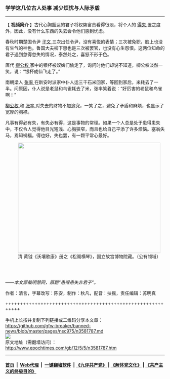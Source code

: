 ### 学学这几位古人处事 减少烦忧与人际矛盾
------------------------

<p>
 【
 <strong>
  视频简介
 </strong>
 】古代心胸豁达的君子将权势富贵看得很淡，将个人的
 <a href="http://www.epochtimes.com/gb/tag/%E5%BE%97%E5%A4%B1.html">
  得失
 </a>
 置之度外，因此，没有什么东西的失去会令他们感到忧虑。
</p>
<p>
 春秋时期楚国令尹
 <a href="http://www.epochtimes.com/gb/tag/%E5%AD%90%E6%96%87.html">
  子文
 </a>
 三次出任令尹，没有喜悦的表情；三次被免职，脸上也没有生气的神色。鲁国大夫柳下惠也是三次被罢官，也没有心生怨恨。这两位知命的君子遇到忽得忽失的情况，泰然处之，喜怒不形于色。
</p>
<p>
 唐代
 <a href="http://www.epochtimes.com/gb/tag/%E6%9F%B3%E5%85%AC%E6%9D%83.html">
  柳公权
 </a>
 家中的银杯被奴婢们偷走了，询问时他们却说不知道，柳公权淡然一笑，说：“银杯成仙飞走了。”
</p>
<p>
 南朝梁人
 <a href="http://www.epochtimes.com/gb/tag/%E5%BC%A0%E7%8E%87.html">
  张率
 </a>
 在新安时派家中仆人运三千石米回家，等回到家后，米耗去了一半。问原因，仆人说是老鼠和鸟雀耗去了米，张率笑着说：“好厉害的老鼠和鸟雀啊！”
</p>
<p>
 <a href="http://www.epochtimes.com/gb/tag/%E6%9F%B3%E5%85%AC%E6%9D%83.html">
  柳公权
 </a>
 和
 <a href="http://www.epochtimes.com/gb/tag/%E5%BC%A0%E7%8E%87.html">
  张率
 </a>
 对失去的财物不加追究，一笑了之，避免了矛盾和麻烦，也显示了宽厚的胸襟。
</p>
<p>
 凡事有得必有失，有失必有得，这是事物的常理。如果一个人总是处于患得患失中，不仅令人觉得他目光短浅、心胸狭窄，而且也给自己平添了许多烦恼。塞翁失马，焉知祸福。得也好，失也罢，有一颗平常心最好。
</p>
<figure class="wp-caption aligncenter" id="attachment_6587230" style="width: 450px">
 <a href="http://i.epochtimes.com/assets/uploads/2012/05/1205042015242223_1.jpg">
  <img alt="" class="wp-image-6587230 size-medium" height="349" src="http://i.epochtimes.com/assets/uploads/2012/05/1205042015242223_1-450x349.jpg" width="450"/>
 </a>
 <br/><figcaption class="wp-caption-text">
  清 黄钺《沃壤歌康》册之《松阁横琴》，国立故宫博物院藏。（公有领域）
 </figcaption><br/>
</figure><br/>
<p>
 <em>
  ——本文原载明慧网，原题“患得患失非君子”。
 </em>
</p>
<p>
 作者：清言，字幕改写：陈安，制作：秋凡，配音：扶摇，责任编辑：苏明真
</p>

+++++++++++++++++++++++++++++++++++++++++++++++++++++++++++<br/><br/>
手机上长按并复制下列链接或二维码分享本文章：<br/>
https://github.com/gfw-breaker/banned-news/blob/master/pages/nsc975/n3581787.md <br/>
<a href='https://github.com/gfw-breaker/banned-news/blob/master/pages/nsc975/n3581787.md'><img src='https://github.com/gfw-breaker/banned-news/blob/master/pages/nsc975/n3581787.md.png'/></a> <br/>
原文地址（需翻墙访问）：http://www.epochtimes.com/gb/12/5/5/n3581787.htm


------------------------
#### [首页](https://github.com/gfw-breaker/banned-news/blob/master/README.md) &nbsp;|&nbsp; [Web代理](https://github.com/labour-camp/helloworld) &nbsp;|&nbsp; [一键翻墙软件](https://github.com/gfw-breaker/nogfw/blob/master/README.md) &nbsp;| [《九评共产党》](https://github.com/gfw-breaker/9ping.md/blob/master/README.md#九评之一评共产党是什么) | [《解体党文化》](https://github.com/gfw-breaker/jtdwh.md/blob/master/README.md) | [《共产主义的终极目的》](https://github.com/gfw-breaker/gczydzjmd.md/blob/master/README.md)

